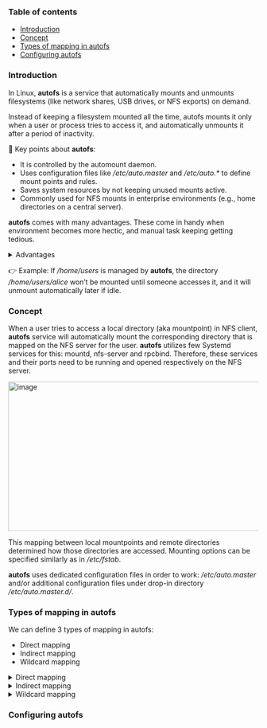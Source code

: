 ### Table of contents

- [Introduction](#introduction)
- [Concept](#concept)
- [Types of mapping in autofs](#types-of-mapping-in-autofs)
- [Configuring autofs](#configuring-autofs)

### Introduction

In Linux, **autofs** is a service that automatically mounts and unmounts filesystems (like network shares, USB drives, or NFS exports) on demand.

Instead of keeping a filesystem mounted all the time, autofs mounts it only when a user or process tries to access it, and automatically unmounts it after a period of inactivity. 

🔑 Key points about **autofs**:

+ It is controlled by the automount daemon.
+ Uses configuration files like _/etc/auto.master_ and _/etc/auto.*_ to define mount points and rules.
+ Saves system resources by not keeping unused mounts active.
+ Commonly used for NFS mounts in enterprise environments (e.g., home directories on a central server).

**autofs** comes with many advantages. These come in handy when environment becomes more hectic, and manual task keeping getting tedious.
<details>
  <summary> Advantages</summary><br>
  
✅ No manual entries required in _/etc/fstab_ – avoiding error-prone editing, simplifies configuration and reduces static mount dependencies.

✅ Wildcard mounting for multi-user environments – automatically mounts each user’s home directory from an NFS server, enabling centralized control and easy distribution of shared resources.

✅ On-demand mounting – filesystems are mounted only when accessed, avoiding unnecessary mounts.

✅ Automatic unmounting – inactive filesystems are unmounted after a timeout, freeing resources and preventing stale mounts (especially useful with NFS).

✅ Reduced boot delays – system startup isn’t slowed down or blocked by unavailable servers or devices.

✅ Flexible support – works with local disks, NFS, CIFS/SMB, removable media, and even programmatic/script-based mounts.
</details>

👉 Example:
If _/home/users_ is managed by **autofs**, the directory _/home/users/alice_ won’t be mounted until someone accesses it, and it will unmount automatically later if idle.

### Concept

When a user tries to access a local directory (aka mountpoint) in NFS client, **autofs** service will automatically mount the corresponding directory that is mapped on the NFS server for the user. 
**autofs** utilizes few Systemd services for this: mountd, nfs-server and rpcbind. Therefore, these services and their ports need to be running and opened respectively on the NFS server.

<img width="1042" height="300" alt="image" src="https://github.com/user-attachments/assets/9400e4cf-3fa5-4729-88bb-f33731e08e41" />

This mapping between local mountpoints and remote directories determined how those directories are accessed. Mounting options can be specified similarly as in _/etc/fstab_.

**autofs** uses dedicated configuration files in order to work: _/etc/auto.master_ and/or additional configuration files under drop-in directory _/etc/auto.master.d/_.

### Types of mapping in autofs

We can define 3 types of mapping in autofs: 
+ Direct mapping
+ Indirect mapping
+ Wildcard mapping


<details>
  <summary> Direct mapping</summary><br>
  
Direct mapping means that specific filesystem/mountpoint paths are mapped directly to remote (or local) filesystems without going through a parent "mount directory".
As such, 🚩absolute paths MUST BE provided when using direct mapping. 

🔑 How direct mapping Works

1. Uses _/etc/auto.master_ with the special entry ```/-```.
2. Each entry in the corresponding map file points to an absolute path in the client filesystem.
3. When a user or process accesses that exact path, **autofs** mounts the target automatically.

Advantages of using direct mapping is that it lets you mount filesystems exactly where you want them in the directory tree. This is useful when precise and consistency are required all the time.
The specific local filesystem/mountpoint can sync only with the specific remote directory defined in the mapping, nothing else. It's a 1-1 relation.

<img width="1028" height="172" alt="image" src="https://github.com/user-attachments/assets/d28d7934-e7b9-4083-b783-ba6ebba72b32" />

In above sceenshot example, remote directory ```/srv/nfs/direct``` will autmoatically get mounted when a client attemps to access local directory ```/mnt/direct```.

⚠️ It is important to remember that the local mountpoint ```/mnt/direct``` must already existed before we can use direct mapping.

</details>

<details>
  <summary> Indirect mapping</summary><br>
  
Indirect mapping is a type where you specifcy a remote directory and a "base" mountpoint in the local system. Under this base directory, subdirectories are created automatically as per defined (as keys) in configuration files. Compares to direct mapping, these subdirectories do not have to be created in advance, as they are created on the fly by **autofs**.
It is more common style (compared to direct mapping), and widely used in multi-user environment. 

🔑 How indirect mapping Works

1. You define a base mountpoint (a directory) in _/etc/auto.master_.
2. A separate map file contains relative keys that expand under that base mountpoint.
3. When a user accesses one of those subdirectories, **autofs** mounts the corresponding remote filesystem.

Indirect mapping scales better than direct mapping when managing many users or directories.

<img width="1026" height="170" alt="image" src="https://github.com/user-attachments/assets/89676484-50a4-4aef-9535-e6acf32d6aeb" />

In above screenshot example, remote directory ```/srv/nfs/indirect``` will automatically get mounted when a client attemps to access local directory ```/mnt/direct/share1```. However, ```share1``` mountpoint will be automatically created on the client when user cd into it. 

</details>

</details>

<details>
  <summary> Wildcard mapping</summary><br>

  Wildcard mapping works almost similarly like indirect mapping, with exception that no keys need to be defined prior in **autofs** configuration files. 
  Most useful usage of wildcard mapping is in provisioning users' home directories. In this scenario, for example: 

  📍When user alice accesses ```/home/alice``` → **autofs** mounts ```vm-2:/export/home/alice```.<br>
  📍When user bob accesses ```/home/bob``` → **autofs** mounts ```vm-2:/export/home/bob```.

  There is no need to hardcode each username as key in **autofs** configuration file. Therefore it works best in environments where server and client username directories are consistent.

🔑 How wildcard mapping works?

1. Instead of defining each mount explicitly (e.g., alice, bob, charlie), you use the wildcard character *.
2. The * matches any key requested under the base directory.
3. The & symbol inside the NFS path expands to the same key name.

<img width="1034" height="172" alt="image" src="https://github.com/user-attachments/assets/02508959-2a2e-4127-8c7f-c12ecee8da22" />

In above screenshot example, when a user accesses his home directory, the corresponding directory on NFS sever is mounted. **autofs** will use the username to map it to correct directory. 

⚠️ Things to note : If a user directory doesn’t exist on the NFS server, the path still shows up but will fail on access.

✅ Advantages

+ Scales automatically → No edits required when new users are added on the NFS server.
+ Centralized home directories → Each user’s /home/username is fetched dynamically.
+ Cleaner configuration (than indirect mapping) → One line replaces dozens (or hundreds). 

</details>

### Configuring autofs
